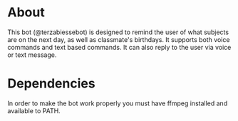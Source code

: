 # About

This bot (@terzabiessebot) is designed to remind the user of what subjects are on the next day, as well as classmate's birthdays.
It supports both voice commands and text based commands. It can also reply to the user via voice or text message.

# Dependencies

In order to make the bot work properly you must have ffmpeg installed and available to PATH.
